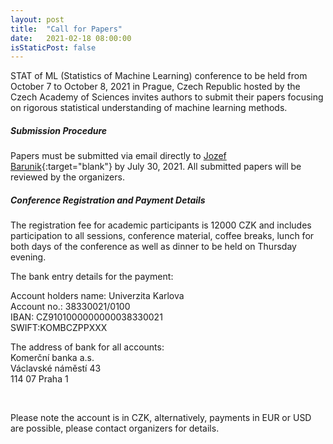 ```yaml
---
layout: post
title:  "Call for Papers"
date:   2021-02-18 08:00:00
isStaticPost: false
---
```

STAT of ML (Statistics of Machine Learning) conference to be held from October 7 to October 8, 2021 in Prague, Czech Republic hosted by the Czech Academy of Sciences invites authors to submit their papers focusing on rigorous statistical understanding of machine learning methods.

##### Submission Procedure

Papers must be submitted via email directly to [Jozef Barunik](https://barunik.github.io){:target="blank"} by July 30, 2021. All submitted papers will be reviewed by the organizers.<br/>

##### Conference Registration and Payment Details

The registration fee for academic participants is 12000 CZK and includes participation to all sessions, conference material, coffee breaks, lunch for both days of the conference as well as dinner to be held on Thursday evening.

The bank entry details for the payment:

Account holders name: Univerzita Karlova <br/>
Account no.: 38330021/0100 <br/>
IBAN: CZ9101000000000038330021 <br/>
SWIFT:KOMBCZPPXXX <br/>

The address of bank for all accounts: <br/>
Komerční banka a.s. <br/>
Václavské náměstí 43 <br/>
114 07    Praha 1 <br/>

<br/>

Please note the account is in CZK, alternatively, payments in EUR or USD are possible, please contact organizers for details.
